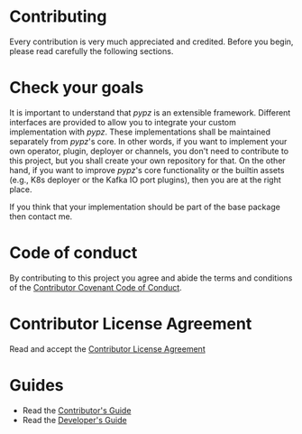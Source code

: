 # Contributing

Every contribution is very much appreciated and credited. 
Before you begin, please read carefully the following sections.

# Check your goals

It is important to understand that *pypz* is an extensible framework. Different
interfaces are provided to allow you to integrate your custom implementation
with *pypz*. These implementations shall be maintained separately from *pypz*'s
core. In other words, if you want to implement your own operator, plugin,
deployer or channels, you don't need to contribute to this project, but you
shall create your own repository for that. On the other hand, if you want
to improve *pypz*'s core functionality or the builtin assets (e.g., K8s
deployer or the Kafka IO port plugins), then you are at the right place.

If you think that your implementation should be part of the base package
then contact me.

# Code of conduct

By contributing to this project you agree and abide the terms and 
conditions of the [Contributor Covenant Code of Conduct](COC.md).

# Contributor License Agreement

Read and accept the [Contributor License Agreement](CLA.md)

# Guides

- Read the [Contributor's Guide](https://lazlowa.github.io/pypz-python/guides/ht_contribute.html#)
- Read the [Developer's Guide](https://lazlowa.github.io/pypz-python/guides/ht_develop.html#)
